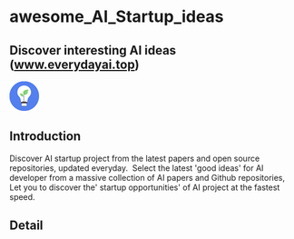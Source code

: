 # awesome_AI_Startup_ideas

## Discover interesting AI ideas (www.everydayai.top)
![ai](./logo.png)

## Introduction

Discover AI startup project from the latest papers and open source repositories, updated everyday.
﻿
Select the latest 'good ideas' for AI developer from a massive collection of AI papers and Github repositories, 
﻿
Let you to discover the' startup opportunities' of AI project at the fastest speed.

## Detail

